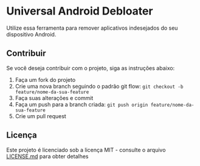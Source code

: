 # Universal Android Debloater

Utilize essa ferramenta para remover aplicativos indesejados do seu dispositivo Android.

## Contribuir

Se você deseja contribuir com o projeto, siga as instruções abaixo:

1. Faça um fork do projeto
2. Crie uma nova branch seguindo o padrão git flow: `git checkout -b feature/nome-da-sua-feature`
3. Faça suas alterações e commit
4. Faça um push para a branch criada: `git push origin feature/nome-da-sua-feature`
5. Crie um pull request

## Licença

Este projeto é licenciado sob a licença MIT - consulte o arquivo [LICENSE.md](LICENSE.md) para obter detalhes
